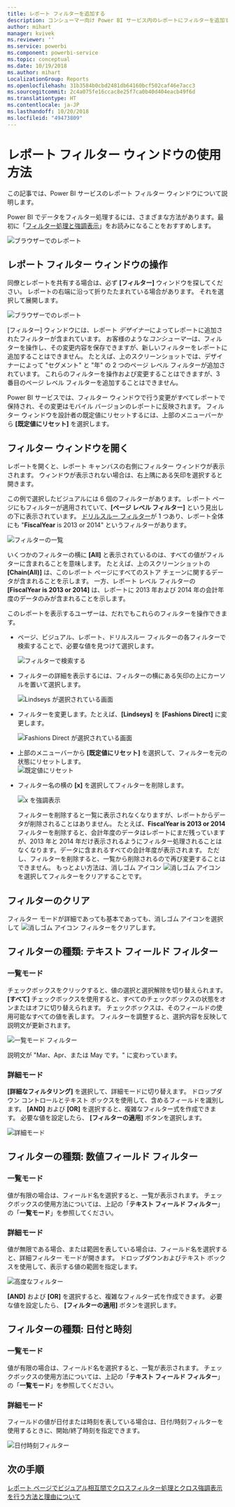 ```yaml
---
title: レポート フィルターを追加する
description: コンシューマー向け Power BI サービス内のレポートにフィルターを追加する方法
author: mihart
manager: kvivek
ms.reviewer: ''
ms.service: powerbi
ms.component: powerbi-service
ms.topic: conceptual
ms.date: 10/19/2018
ms.author: mihart
LocalizationGroup: Reports
ms.openlocfilehash: 31b3584b0cbd2481db64160bcf502caf46e7acc3
ms.sourcegitcommit: 2c4a075fe16ccac8e25f7ca0b40d404eacb49f6d
ms.translationtype: HT
ms.contentlocale: ja-JP
ms.lasthandoff: 10/20/2018
ms.locfileid: "49473809"
---
```

# <a name="take-a-tour-of-the-report-filters-pane"></a>レポート フィルター ウィンドウの使用方法
この記事では、Power BI サービスのレポート フィルター ウィンドウについて説明します。

Power BI でデータをフィルター処理するには、さまざまな方法があります。最初に「[フィルター処理と強調表示](../power-bi-reports-filters-and-highlighting.md)」をお読みになることをおすすめします。

![ブラウザーでのレポート](media/end-user-report-filter/power-bi-browser.png)

## <a name="working-with-the-report-filters-pane"></a>レポート フィルター ウィンドウの操作
同僚とレポートを共有する場合は、必ず **[フィルター]** ウィンドウを探してください。 レポートの右端に沿って折りたたまれている場合があります。 それを選択して展開します。   

![ブラウザーでのレポート](media/end-user-report-filter/power-bi-expanded.png)

[フィルター] ウィンドウには、レポート *デザイナー*によってレポートに追加されたフィルターが含まれています。 お客様のような*コンシューマー*は、フィルターを操作し、その変更内容を保存できますが、新しいフィルターをレポートに追加することはできません。 たとえば、上のスクリーンショットでは、デザイナーによって "セグメント" と "年" の 2 つのページ レベル フィルターが追加されています。 これらのフィルターを操作および変更することはできますが、3 番目のページ レベル フィルターを追加することはできません。

Power BI サービスでは、フィルター ウィンドウで行う変更がすべてレポートで保持され、その変更はモバイル バージョンのレポートに反映されます。 フィルター ウィンドウを設計者の既定値にリセットするには、上部のメニューバーから **[既定値にリセット]** を選択します。     

## <a name="open-the-filters-pane"></a>フィルター ウィンドウを開く
レポートを開くと、レポート キャンバスの右側にフィルター ウィンドウが表示されます。 ウィンドウが表示されない場合は、右上隅にある矢印を選択すると開きます。  

この例で選択したビジュアルには 6 個のフィルターがあります。 レポート ページにもフィルターが適用されていて、**[ページ レベル フィルター]** という見出しの下に表示されています。 [ドリルスルー フィルター](../power-bi-report-add-filter.md)が 1 つあり、レポート全体にも "**FiscalYear** is 2013 or 2014" というフィルターがあります。

![フィルターの一覧](media/end-user-report-filter/power-bi-filter-list.png)

いくつかのフィルターの横に **[All]** と表示されているのは、すべての値がフィルターに含まれることを意味します。  たとえば、上のスクリーンショットの **[Chain(All)]** は、このレポート ページにすべてのストア チェーンに関するデータが含まれることを示します。  一方、レポート レベル フィルターの **[FiscalYear is 2013 or 2014]** は、レポートに 2013 年および 2014 年の会計年度のデータのみが含まれることを示します。

このレポートを表示するユーザーは、だれでもこれらのフィルターを操作できます。

- ページ、ビジュアル、レポート、ドリルスルー フィルターの各フィルターで検索することで、必要な値を見つけて選択します。 

    ![フィルターで検索する](media/end-user-report-filter/power-bi-filter-search.png)

- フィルターの詳細を表示するには、フィルターの横にある矢印の上にカーソルを置いて選択します。
  
   ![Lindseys が選択されている画面](media/end-user-report-filter/power-bi-expan-filter.png)
* フィルターを変更します。たとえば、**[Lindseys]** を **[Fashions Direct]** に変更します。
  
     ![Fashions Direct が選択されている画面](media/end-user-report-filter/power-bi-filter-chain.png)

* 上部のメニューバーから **[既定値にリセット]** を選択して、フィルターを元の状態にリセットします。    
    ![既定値にリセット](media/end-user-report-filter/power-bi-reset-to-default.png)
    
* フィルター名の横の **[x]** を選択してフィルターを削除します。
  
    ![x を強調表示](media/end-user-report-filter/power-bi-delete-filter.png)

  フィルターを削除すると一覧に表示されなくなりますが、レポートからデータが削除されることはありません。  たとえば、**FiscalYear is 2013 or 2014** フィルターを削除すると、会計年度のデータはレポートにまだ残っていますが、2013 年と 2014 年だけ表示されるようにフィルター処理されることはなくなります。データに含まれるすべての会計年度が表示されます。  ただし、フィルターを削除すると、一覧から削除されるので再び変更することはできません。 もっとよい方法は、消しゴム アイコン ![消しゴム アイコン](media/end-user-report-filter/power-bi-eraser-icon.png) を選択してフィルターをクリアすることです。
  
  



## <a name="clear-a-filter"></a>フィルターのクリア
 フィルター モードが詳細であっても基本であっても、消しゴム アイコンを選択して  ![消しゴム アイコン](media/end-user-report-filter/pbi_erasericon.jpg) フィルターをクリアします。 


## <a name="types-of-filters-text-field-filters"></a>フィルターの種類: テキスト フィールド フィルター
### <a name="list-mode"></a>一覧モード
チェックボックスをクリックすると、値の選択と選択解除を切り替えられます。 **[すべて]** チェックボックスを使用すると、すべてのチェックボックスの状態をオンまたはオフに切り替えられます。 チェックボックスは、そのフィールドの使用可能なすべての値を表します。  フィルターを調整すると、選択内容を反映して説明文が更新されます。 

![一覧モード フィルター](media/end-user-report-filter/power-bi-restatement-new.png)

説明文が "Mar、Apr、または May です。" に変わっています。

### <a name="advanced-mode"></a>詳細モード
**[詳細なフィルタリング]** を選択して、詳細モードに切り替えます。 ドロップダウン コントロールとテキスト ボックスを使用して、含めるフィールドを識別します。 **[AND]** および **[OR]** を選択すると、複雑なフィルター式を作成できます。 必要な値を設定したら、 **[フィルターの適用]** ボタンを選択します。  

![詳細モード](media/end-user-report-filter/power-bi-advanced.png)

## <a name="types-of-filters-numeric-field-filters"></a>フィルターの種類: 数値フィールド フィルター
### <a name="list-mode"></a>一覧モード
値が有限の場合は、フィールド名を選択すると、一覧が表示されます。  チェックボックスの使用方法については、上記の「**テキスト フィールド フィルター**」の「**一覧モード**」を参照してください。   

### <a name="advanced-mode"></a>詳細モード
値が無限である場合、または範囲を表している場合は、フィールド名を選択すると、詳細フィルター モードが開きます。 ドロップダウンおよびテキスト ボックスを使用して、表示する値の範囲を指定します。 

![高度なフィルター](media/end-user-report-filter/power-bi-dropdown-and-text.png)

**[AND]** および **[OR]** を選択すると、複雑なフィルター式を作成できます。 必要な値を設定したら、 **[フィルターの適用]** ボタンを選択します。

## <a name="types-of-filters-date-and-time"></a>フィルターの種類: 日付と時刻
### <a name="list-mode"></a>一覧モード
値が有限の場合は、フィールド名を選択すると、一覧が表示されます。  チェックボックスの使用方法については、上記の「**テキスト フィールド フィルター**」の「**一覧モード**」を参照してください。   

### <a name="advanced-mode"></a>詳細モード
フィールドの値が日付または時刻を表している場合は、日付/時刻フィルターを使用するときに、開始/終了時刻を指定できます。  

![日付時刻フィルター](media/end-user-report-filter/pbi_date-time-filters.png)


## <a name="next-steps"></a>次の手順
[レポート ページでビジュアル相互間でクロスフィルター処理とクロス強調表示を行う方法と理由について](end-user-interactions.md)